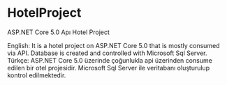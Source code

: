 # HotelProject
ASP.NET Core 5.0 Apı Hotel Project


English:
It is a hotel project on ASP.NET Core 5.0 that is mostly consumed via API. Database is created and controlled with Microsoft Sql Server.
Türkçe:
ASP.NET Core 5.0 üzerinde çoğunlukla api üzerinden consume edilen bir otel projesidir. Microsoft Sql Server ile veritabanı oluşturulup kontrol edilmektedir. 
